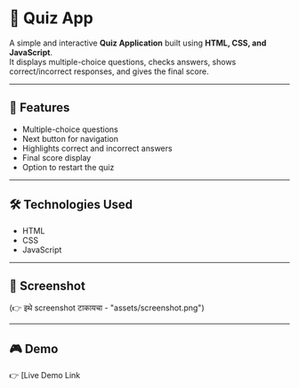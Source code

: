 # 🎯 Quiz App

A simple and interactive **Quiz Application** built using **HTML, CSS, and JavaScript**.  
It displays multiple-choice questions, checks answers, shows correct/incorrect responses, and gives the final score.

---

## 🚀 Features
- Multiple-choice questions  
- Next button for navigation  
- Highlights correct and incorrect answers  
- Final score display  
- Option to restart the quiz  

---

## 🛠️ Technologies Used
- HTML  
- CSS  
- JavaScript  

---

## 📸 Screenshot
(👉 इथे screenshot टाकायचा - "assets/screenshot.png")

---

## 🎮 Demo
👉 [Live Demo Link
